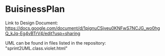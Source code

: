 # BuisinessPlan

Link to Design Document:
https://docs.google.com/document/d/1pignuCSjveu0KNFwS7NCJG_wo0hgQ_kJq-Eg4vBTrV4/edit?usp=sharing

UML can be found in files listed in the repository: "sprint2UML.class.violet.html" 

